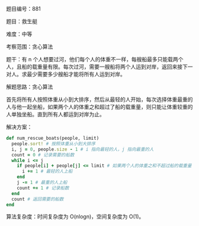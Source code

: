 题目编号：881

题目：救生艇

难度：中等

考察范围：贪心算法

题干：有 n 个人想要过河，他们每个人的体重不一样，每艘船最多只能载两个人，且船的载重量有限。每次过河，需要一艘船将两个人运到对岸，返回来接下一对人。求最少需要多少艘船才能将所有人运到对岸。

解题思路：贪心算法

首先将所有人按照体重从小到大排序，然后从最轻的人开始，每次选择体重最重的人与他一起坐船，如果两个人的体重之和超过了船的载重量，则只能让体重较重的人单独坐船。直到所有人都运到对岸为止。

解决方案：

```ruby
def num_rescue_boats(people, limit)
  people.sort! # 按照体重从小到大排序
  i, j = 0, people.size - 1 # i 指向最轻的人，j 指向最重的人
  count = 0 # 记录需要的船数
  while i <= j
    if people[i] + people[j] <= limit # 如果两个人的体重之和不超过船的载重量
      i += 1 # 最轻的人上船
    end
    j -= 1 # 最重的人上船
    count += 1 # 记录船数
  end
  count # 返回需要的船数
end
```

算法复杂度：时间复杂度为 O(nlogn)，空间复杂度为 O(1)。